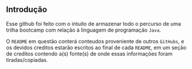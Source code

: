 ## Introdução

<p>Esse github foi feito com o intuito de armazenar todo o percurso de uma trilha bootcamp com relação à linguagem de 
programação <code>Java</code>.
</p>

<p>O <code>README</code> em questão conterá conteudos proveniente de outros <code>GitHubs</code>, e os devidos creditos estarão 
escritos ao final de cada <code>README</code>, em um seção de creditos contendo a(s) fonte(s) de onde essas
informações foram tiradas/copiadas.</p>
